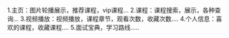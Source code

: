 1.主页：图片轮播展示，推荐课程，vip课程...
2.课程：课程搜索，展示，各种查询...
3.视频播放：视频播放，课程章节，观看次数，收藏次数....
4.个人信息：喜欢的课程，收藏课程....
5.面试宝典，学习路线.....
